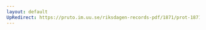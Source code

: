 ```yaml
---
layout: default
UpRedirect: https://pruto.im.uu.se/riksdagen-records-pdf/1871/prot-1871--ak--405/prot-1871--ak--405_036.pdf
---
```

